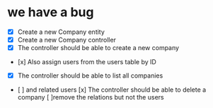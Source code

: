 # we have a bug


* [x] Create a new Company entity
* [x] Create a new Company controller
* [x] The controller should be able to create a new company
*    [x] Also assign users from the users table by ID
*[x] The controller should be able to list all companies
*    [ ] and related users
[x] The controller should be able to delete a company
[ ]remove the relations but not the users
